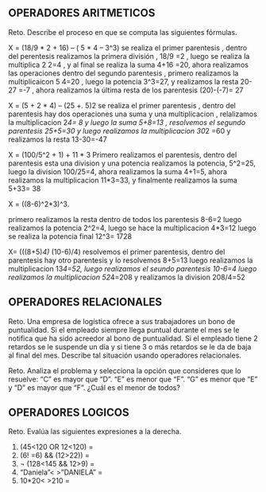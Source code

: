 ## OPERADORES ARITMETICOS
Reto. Describe el proceso en que se computa las siguientes fórmulas.

X = (18/9 * 2 + 16) – ( 5 * 4 – 3^3)
 se realiza el primer parentesis , dentro del perentesis realizamos la primera división , 18/9 =2 , luego se realiza la multiplica 2 2=4 , y al final se realiza la suma 4+16 =20, ahora realizamos las operaciones dentro del segundo parentesis , primero realizamos la multiplicaicon 5 4=20 , luego la potencia 3^3=27, y realizamos la resta 20-27 =-7 , ahora realizamos la última resta de los parentesis (20)-(-7)= 27
 
X = (5 + 2 * 4) – (25 +. 5)2
se realiza el primer parentesis , dentro del parentesis hay dos operaciones una suma y una multiplicacion , relalizamos la  multiplicacion 2*4= 8 y luego la suma  5+8=13 , resolvemos el segundo parentesis 25+5=30 y luego realizamos la multiplicacion 30*2 =60 y realizamos la  resta 13-30=-47

X = (100/5^2 + 1) + 11 * 3
Primero realizamos el parentesis, dentro del parentesis esta una division y una potencia realizamos la potencia, 5^2=25, luego la division 100/25=4, ahora realizamos la suma 4+1=5, ahora realizamos la multiplicacion 11*3=33, y finalmente realizamos la suma 5+33= 38

X = ((8-6)^2*3)^3.

primero realizamos la resta dentro de todos los parentesis 8-6=2 luego realizamos la potencia 2^2=4, luego se hace la multiplicacion 4*3=12 luego se realiza la potencia final 12^3= 1728

X= (((8+5)*4)* (10-6)/4)
resolvemos el primer parentesis, dentro del parentesis hay otro parentesis y lo resolvemos 8+5=13 luego realizamos la multiplicacion 13*4=52, luego realizamos el seundo parentesis 10-6=4 luego realizamos la multiplicacion 52*4=208 y realizamos la division 208/4=52


## OPERADORES RELACIONALES
Reto. Una empresa de logística ofrece a sus trabajadores un bono de
puntualidad. Si el empleado siempre llega puntual durante el mes se le
notifica que ha sido acreedor al bono de puntualidad. Si el empleado tiene
2 retardos se le suspende un día y si tiene 3 o más retardos se le da de
baja al final del mes. Describe tal situación usando operadores
relacionales.

Reto. Analiza el problema y selecciona la opción que consideres que lo
resuelve:
“C” es mayor que “D”. “E” es menor que “F”. “G” es menor que “E” y “D” es
mayor que “F”. ¿Cuál es el menor de todos?

## OPERADORES LOGICOS
Reto. Evalúa las siguientes expresiones a la derecha.
1) (45<120 OR 12<120) =
2) (6! =6) && (12>22)) =
3) ¬ (128<145 && 12>9) =
4) “Daniela”< >”DANIELA” =
5) 10*20< >210 =
